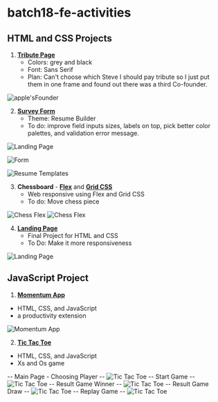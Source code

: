 # batch18-fe-activities

## HTML and CSS Projects
1. [**Tribute Page**](https://github.com/grailwilly/batch18-fe-activities/tree/main/tribute-page) 
    - Colors: grey and black
    - Font: Sans Serif
    - Plan: Can't choose which Steve I should pay tribute so I just put them in one frame and found out there was a third Co-founder.

![apple'sFounder](tribute-page/assets/tributePageScreenshot.png)

2. [**Survey Form**](https://github.com/grailwilly/batch18-fe-activities/tree/main/survey-form)
    - Theme: Resume Builder
    - To do: improve field inputs sizes, labels on top, pick better color palettes, and validation error message.

![Landing Page](survey-form/assets/landing-page.png)

![Form](survey-form/assets/form.png)

![Resume Templates](survey-form/assets/resume-templates.png)

3. **Chessboard** - [**Flex**](https://github.com/grailwilly/batch18-fe-activities/tree/main/chessboard-flex) and [**Grid CSS**](https://github.com/grailwilly/batch18-fe-activities/tree/main/chessboard-grid)
    - Web responsive using Flex and Grid CSS
    - To do: Move chess piece

  ![Chess Flex](chessboard-flex/asset/chess-flex.png)
  ![Chess Flex](chessboard-grid/asset/chess-grid.png)  

4. [**Landing Page**](https://github.com/grailwilly/batch18-fe-activities/tree/main/landing-page)
    - Final Project for HTML and CSS
    - To Do: Make it more responsiveness

![Landing Page](landing-page/assets/landing-page.png)

## JavaScript Project
1. [**Momentum App**](https://github.com/grailwilly/batch18-fe-activities/tree/main/momentum-app-js)
- HTML, CSS, and JavaScript
- a productivity extension

![Momentum App](momentum-app-js/assets/momentum-app-js.png)

2. [**Tic Tac Toe**](https://github.com/grailwilly/batch18-fe-activities/tree/main/tic-tac-toe)
- HTML, CSS, and JavaScript
- Xs and Os game

-- Main Page - Choosing Player --
![Tic Tac Toe](tic-tac-toe/assets/mainPage.png)
-- Start Game --
![Tic Tac Toe](tic-tac-toe/assets/boardGame.png)
-- Result Game Winner --
![Tic Tac Toe](tic-tac-toe/assets/resultWinner.png)
-- Result Game Draw --
![Tic Tac Toe](tic-tac-toe/assets/resultDraw.png)
-- Replay Game --
![Tic Tac Toe](tic-tac-toe/assets/replayGame.png)